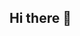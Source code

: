 ## Hi there 👋

<!--
**mehakdhaliwal/mehakdhaliwal** is a ✨ _special_ ✨ repository because its `README.md` (this file) appears on your GitHub profile.

Currently I'm ... 
- Studying System Design Engineering @ UWaterloo 

In the past I've ... 

Let's connect :) 
